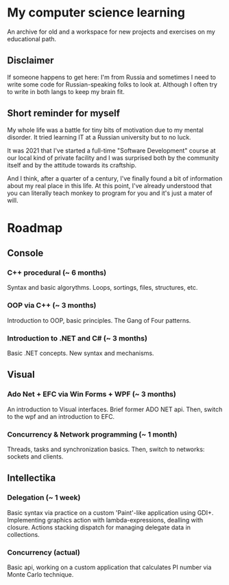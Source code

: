 # My computer science learning

An archive for old and a workspace for new projects and exercises on my educational path.

## Disclaimer

If someone happens to get here: I'm from Russia and sometimes I need to write
some code for Russian-speaking folks to look at. Although I often try to write in 
both langs to keep my brain fit.

## Short reminder for myself

My whole life was a battle for tiny bits of motivation due to my mental disorder.
It tried learning IT at a Russian university but to no luck.

It was 2021 that I've started a full-time "Software Development" course at our local kind of private facility and I was surprised both by the community itself and by the attitude towards its craftship.

And I think, after a quarter of a century, I've finally found a bit of information about my real place in this life. At this point, I've already understood that you can literally teach monkey to program for you and it's just a mater of will.

# Roadmap

## Console

### C++ procedural (~ 6 months)
 Syntax and basic algorythms. Loops, sortings, files, structures, etc.

### OOP via C++ (~ 3 months)
 Introduction to OOP, basic principles. The Gang of Four patterns.

### Introduction to .NET and C# (~ 3 months)
 Basic .NET concepts. New syntax and mechanisms.

## Visual

### Ado Net + EFC  via  Win Forms + WPF (~ 3 months)
 An introduction to Visual interfaces. Brief former ADO NET api.
 Then, switch to the wpf and an introduction to EFC.

### Concurrency & Network programming (~ 1 month)
 Threads, tasks and synchronization basics. Then, switch to networks: sockets and clients.

## Intellectika

### Delegation (~ 1 week)
Basic syntax via practice on a custom 'Paint'-like application using GDI+. Implementing graphics action with lambda-expressions, dealling with closure. Actions stacking dispatch for managing delegate data in collections.

### Concurrency (actual)
Basic api, working on a custom application that calculates PI number via Monte Carlo technique.
